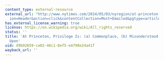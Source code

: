 ```yaml
---
content_type: external-resource
external_url: "http://www.nytimes.com/2014/05/03/nyregion/at-princeton-privilege-is-a-commonplace-b-misunderstood-or-c-frowned-upon.html?src=me&module=Ribbon&version=context\xAE\
  ion=Header&action=click&contentCollection=Most+Emailed&pgtype=article&_r=0"
has_external_license_warning: true
license: https://en.wikipedia.org/wiki/All_rights_reserved
status: ''
title: 'At Princeton, Privilege Is: (a) Commonplace, (b) Misunderstood or (c) Frowned
  Upon'
uid: d9b92659-ce02-46c1-8ef5-e4798e24a41f
wayback_url: ''
---
```

